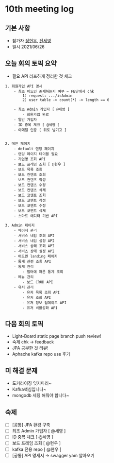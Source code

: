 # 10th meeting log
## 기본 사항
- 참가자 [정현우](https://github.com/Nuung), [전세영](https://github.com/SeyoungJeon)
- 일시 2021/06/26

## 오늘 회의 토픽 요약

- 필요 API 러프하게 정리한 것 체크
```
1. 회원가입 API 명세
    - 최초 어드민 존재하는지 여부 ~ FE단에서 chk
        1) request: .../isAdmin 
        2) user table -> count(*) -> length == 0

    - 최초 Admin 가입자 [ @세영 ]
        - 회원가입 완료
    - 일반 가입자
    - ID 중복 체크 [ @세영 ]
    - 이메일 인증 [ 뒤로 넘기고 ]


2. 메인 페이지
    - default 랜딩 페이지
    - 랜딩 페이지 테이블 필요
    - 기업명 조회 API
    - 보드 프레임 조회 [ @현우 ]
    - 보드 목록 조회
    - 보드 컨텐츠 조회
    - 보드 컨텐츠 작성
    - 보드 컨텐츠 수정
    - 보드 컨텐츠 삭제
    - 보드 코멘트 조회
    - 보드 코멘트 작성
    - 보드 코멘트 수정
    - 보드 코멘트 삭제    
    - 스마트 에디터 기반 API

3. Admin 페이지
    - 페이지 관리
    - 서비스 네임 조회 API
    - 서비스 네임 설정 API
    - 서비스 상태 조회 API
    - 서비스 상태 설정 API
    - 어드민 landing 페이지
    - 통계 관련 조회 API
    - 통계 관리
        - 필터에 따른 통계 조회
    - 메뉴 관리
        - 보드 CRUD API
    - 유저 관리
        - 유저 목록 조회 API
        - 유저 조회 API
        - 유저 정보 업데이트 API
        - 유저 비활성화 API
```


## 다음 회의 토픽

- Light-Board static page branch push review!
- 숙제 chk -> feedback
- JPA 공부한 것 리뷰! 
- Aphache kafka repo use 후기

## 미 해결 문제

- 도커라이징 잊지마러~
- Kafka핵심입니다~
- mongodb 세팅 해줘야 합니다~

## 숙제
- [ ] [공통] JPA 환경 구축
- [ ] 최초 Admin 가입자 [ @세영 ]
- [ ] ID 중복 체크 [ @세영 ]
- [ ] 보드 프레임 조회 [ @현우 ]
- [ ] kafka 전용 repo [ @현우 ]
- [ ] [공통] API 명세서 → swagger yam 알아오기
